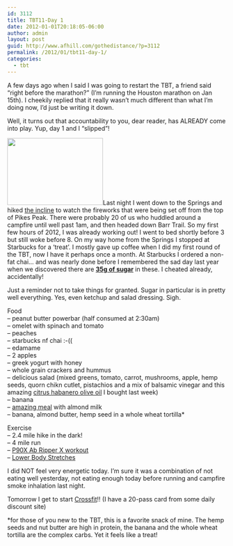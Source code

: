 ```yaml
---
id: 3112
title: TBT11-Day 1
date: 2012-01-01T20:18:05-06:00
author: admin
layout: post
guid: http://www.afhill.com/gothedistance/?p=3112
permalink: /2012/01/tbt11-day-1/
categories:
  - tbt
---
```

A few days ago when I said I was going to restart the TBT, a friend said &#8220;right before the marathon?&#8221; (I&#8217;m running the Houston marathon on Jan 15th). I cheekily replied that it really wasn&#8217;t much different than what I&#8217;m doing now, I&#8217;d just be writing it down. 

Well, it turns out that accountability to you, dear reader, has ALREADY come into play. Yup, day 1 and I &#8220;slipped&#8221;!

[<img src="http://www.afhill.com/gothedistance/wp-content/uploads/2012/01/skitched-20120101-201510.png" alt="" title="skitched-20120101-201510" width="220" height="154" class="alignright size-full wp-image-3121" />](http://www.afhill.com/gothedistance/wp-content/uploads/2012/01/skitched-20120101-201510.png)Last night I went down to the Springs and hiked [the incline](http://www.afhill.com/gothedistance/2009/05/i-did-the-incline/) to watch the fireworks that were being set off from the top of Pikes Peak. There were probably 20 of us who huddled around a campfire until well past 1am, and then headed down Barr Trail. So my first few hours of 2012, I was already working out! I went to bed shortly before 3 but still woke before 8. On my way home from the Springs I stopped at Starbucks for a &#8216;treat&#8217;. I mostly gave up coffee when I did my first round of the TBT, now I have it perhaps once a month. At Starbucks I ordered a non-fat chai&#8230; and was nearly done before I remembered the sad day last year when we discovered there are **[35g of sugar](http://nutritiondata.self.com/facts/foods-from-starbucks/9642/2)** in these. I cheated already, accidentally!

Just a reminder not to take things for granted. Sugar in particular is in pretty well everything. Yes, even ketchup and salad dressing. Sigh. 

Food  
&#8211; peanut butter powerbar (half consumed at 2:30am)  
&#8211; omelet with spinach and tomato  
&#8211; peaches  
&#8211; starbucks nf chai :-((  
&#8211; edamame  
&#8211; 2 apples  
&#8211; greek yogurt with honey  
&#8211; whole grain crackers and hummus  
&#8211; delicious salad (mixed greens, tomato, carrot, mushrooms, apple, hemp seeds, quorn chikn cutlet, pistachios and a mix of balsamic vinegar and this amazing [citrus habanero olive oil](http://sedonaoliveoil.com/citrushabanerooo-375ml.html) I bought last week)  
&#8211; banana  
&#8211; [amazing meal](http://amazinggrass.com/product/4/Amazing-Meal-Pomegranate-Mango-Infusion-30-servings.html) with almond milk  
&#8211; banana, almond butter, hemp seed in a whole wheat tortilla* 

Exercise  
&#8211; 2.4 mile hike in the dark!  
&#8211; 4 mile run  
&#8211; [P90X Ab Ripper X workout](http://www.fleetly.com/people/14997/workouts/p90x-ab-ripper-x)  
&#8211; [Lower Body Stretches](http://www.fleetly.com/workouts/lower-body-stretch)

I did NOT feel very energetic today. I&#8217;m sure it was a combination of not eating well yesterday, not eating enough today before running and campfire smoke inhalation last night. 

Tomorrow I get to start [Crossfit](http://www.crossfitlodo.com/)!! (I have a 20-pass card from some daily discount site)

*for those of you new to the TBT, this is a favorite snack of mine. The hemp seeds and nut butter are high in protein, the banana and the whole wheat tortilla are the complex carbs. Yet it feels like a treat!